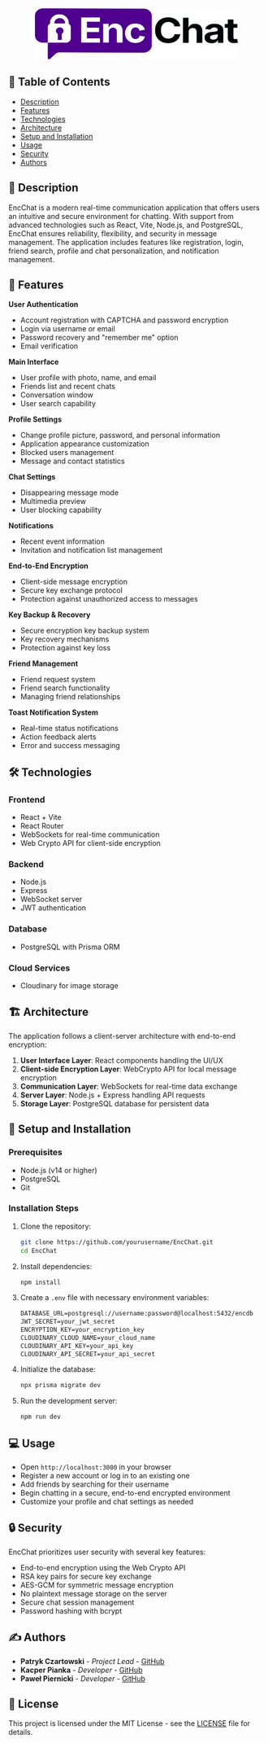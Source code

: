 <div align="center"> <img src="./EncChat/src/assets/Logotyp.png" width="400" height="100" alt="EncChat"> </div>

## 📑 Table of Contents
- [Description](#-description)
- [Features](#-features)
- [Technologies](#-technologies)
- [Architecture](#-architecture)
- [Setup and Installation](#-setup-and-installation)
- [Usage](#-usage)
- [Security](#-security)
- [Authors](#-authors)

## 📢 Description
EncChat is a modern real-time communication application that offers users an intuitive and secure environment for chatting. With support from advanced technologies such as React, Vite, Node.js, and PostgreSQL, EncChat ensures reliability, flexibility, and security in message management. The application includes features like registration, login, friend search, profile and chat personalization, and notification management.

## 🎯 Features

**User Authentication**
- Account registration with CAPTCHA and password encryption
- Login via username or email
- Password recovery and "remember me" option
- Email verification

**Main Interface**
- User profile with photo, name, and email
- Friends list and recent chats
- Conversation window
- User search capability

**Profile Settings**
- Change profile picture, password, and personal information
- Application appearance customization
- Blocked users management
- Message and contact statistics

**Chat Settings**
- Disappearing message mode
- Multimedia preview
- User blocking capability

**Notifications**
- Recent event information
- Invitation and notification list management

**End-to-End Encryption**
- Client-side message encryption
- Secure key exchange protocol
- Protection against unauthorized access to messages

**Key Backup & Recovery**
- Secure encryption key backup system
- Key recovery mechanisms
- Protection against key loss

**Friend Management**
- Friend request system
- Friend search functionality
- Managing friend relationships

**Toast Notification System**
- Real-time status notifications
- Action feedback alerts
- Error and success messaging
  
## 🛠️ Technologies

### Frontend
- React + Vite
- React Router
- WebSockets for real-time communication
- Web Crypto API for client-side encryption

### Backend
- Node.js
- Express
- WebSocket server
- JWT authentication

### Database
- PostgreSQL with Prisma ORM

### Cloud Services
- Cloudinary for image storage

## 🏗️ Architecture

The application follows a client-server architecture with end-to-end encryption:

1. **User Interface Layer**: React components handling the UI/UX
2. **Client-side Encryption Layer**: WebCrypto API for local message encryption
3. **Communication Layer**: WebSockets for real-time data exchange
4. **Server Layer**: Node.js + Express handling API requests
5. **Storage Layer**: PostgreSQL database for persistent data

## 🚀 Setup and Installation

### Prerequisites
- Node.js (v14 or higher)
- PostgreSQL
- Git

### Installation Steps

1. Clone the repository:
   ```bash
   git clone https://github.com/yourusername/EncChat.git
   cd EncChat
   ```

2. Install dependencies:
   ```bash
   npm install
   ```

3. Create a `.env` file with necessary environment variables:
   ```env
   DATABASE_URL=postgresql://username:password@localhost:5432/encdb
   JWT_SECRET=your_jwt_secret
   ENCRYPTION_KEY=your_encryption_key
   CLOUDINARY_CLOUD_NAME=your_cloud_name
   CLOUDINARY_API_KEY=your_api_key
   CLOUDINARY_API_SECRET=your_api_secret
   ```

4. Initialize the database:
   ```bash
   npx prisma migrate dev
   ```

5. Run the development server:
   ```bash
   npm run dev
   ```

## 💻 Usage

- Open `http://localhost:3000` in your browser
- Register a new account or log in to an existing one
- Add friends by searching for their username
- Begin chatting in a secure, end-to-end encrypted environment
- Customize your profile and chat settings as needed

## 🔒 Security

EncChat prioritizes user security with several key features:

- End-to-end encryption using the Web Crypto API
- RSA key pairs for secure key exchange
- AES-GCM for symmetric message encryption
- No plaintext message storage on the server
- Secure chat session management
- Password hashing with bcrypt

## ✍️ Authors

- **Patryk Czartowski** - *Project Lead* - [GitHub](https://github.com/PatrykCzartowski)
- **Kacper Pianka** - *Developer* - [GitHub](https://github.com/Kpianka)
- **Paweł Piernicki** - *Developer* - [GitHub](https://github.com/PiernickiP)

## 📄 License

This project is licensed under the MIT License - see the [LICENSE](LICENSE) file for details.
